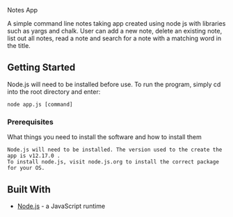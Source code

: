 Notes App

A simple command line notes taking app created using node js with libraries such as yargs and chalk. User can add a new note, delete an existing note, list out all notes, read a note and search for a note with a matching word in the title. 

## Getting Started

Node.js will need to be installed before use. To run the program, simply cd into the root directory and enter: 

```
node app.js [command]
```

### Prerequisites

What things you need to install the software and how to install them

```
Node.js will need to be installed. The version used to the create the app is v12.17.0 .
To install node.js, visit node.js.org to install the correct package for your OS.
```

## Built With

* [Node.js](https://nodejs.org/) - a JavaScript runtime

